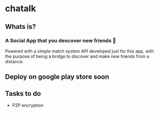 # chatalk

## Whats is?
### A Social App that you descover new friends 📱
Powered with a simple match system API developed just for this app, with the purpose of being a bridge to discover and make new friends from a distance.

## Deploy on google play store soon

## Tasks to do
<ul>
  <li>P2P encryption </li>
</ul>